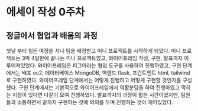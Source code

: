 # 에세이 작성 0주차

## 정글에서 협업과 배움의 과정

첫날 부터 힘든 여정을 지나 팀을 배정받고 미니 프로젝트를 시작하게 되었다.
미니 프로젝트는 3박 4일만에 끝나는 미니 프로젝트였고, 와이어프레임 작성, 구현, 발표까지 이루어져있었다.
와이어프레임은 피그마라는 협업 도구를 사용하여 진행하였고, 구현 단계에서는 배포 ec2, 데이터베이스 MongoDB, 벡엔드 flask, 프런트엔트 html, tailwind로 구현하였다.
와이어프레임 단계에서는 어떻게 진행하고 어떻게 구현할 것인지를 구성했다.
구현 단계에서는 기본적으로 와이어프레임에서 역활분담을 하여 진행하였고 막히는 지점이 있다면 다같이 모여 진행하였다.
발표까지의 과정이 짧은 시간이였지만, 팀원들과 소통하면서 끝까지 구현하는 것에 의의를 두며 진행하는 것이 재미있었다.
